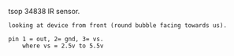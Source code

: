 tsop 34838 IR sensor.

	looking at device from front (round bubble facing towards us).

 	pin 1 = out, 2= gnd, 3= vs.
		where vs = 2.5v to 5.5v


